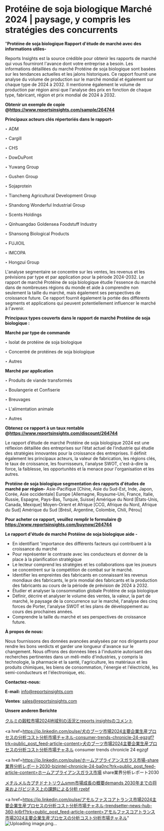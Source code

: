 # Protéine de soja biologique Marché 2024 | paysage, y compris les stratégies des concurrents

"<strong>Protéine de soja biologique Rapport d'étude de marché avec des informations utiles-</strong>

Reports Insights est la source crédible pour obtenir les rapports de marché qui vous fourniront l'avance dont votre entreprise a besoin. Les informations détaillées du marché Protéine de soja biologique sont basées sur les tendances actuelles et les jalons historiques. Ce rapport fournit une analyse du volume de production sur le marché mondial et également sur chaque type de 2024 à 2032. Il mentionne également le volume de production par région ainsi que l'analyse des prix en fonction de chaque type, fabricant, région et prix mondial de 2024 à 2032.

<strong><b>Obtenir un exemple de copie @</b></strong><a href=https://www.reportsinsights.com/sample/264744><strong><b>https://www.reportsinsights.com/sample/264744</b></strong></a>

<b>Principaux acteurs clés répertoriés dans le rapport-</b>

<b> </b>‣ ADM

‣ Cargill

‣ CHS

‣ DowDuPont

‣ Yuwang Group

‣ Gushen Group

‣ Sojaprotein

‣ Tiancheng Agricultural Development Group

‣ Shandong Wonderful Industrial Group

‣ Scents Holdings

‣ Qinhuangdao Goldensea Foodstuff Industry

‣ Shansong Biological Products

‣ FUJIOIL

‣ IMCOPA

‣ Hongzui Group

L'analyse segmentaire se concentre sur les ventes, les revenus et les prévisions par type et par application pour la période 2024-2032. Le rapport de marché Protéine de soja biologique étudie l'essence du marché dans de nombreuses régions du monde et aide à comprendre non seulement la taille du marché, mais également ses perspectives de croissance future. Ce rapport fournit également la portée des différents segments et applications qui peuvent potentiellement influencer le marché à l'avenir.

<strong>Principaux types couverts dans le rapport de marché Protéine de soja biologique :</strong>

<strong>Marché par type de commande</strong>

‣ Isolat de protéine de soja biologique

‣ Concentré de protéines de soja biologique

‣ Autres

<strong>Marché par application</strong>

‣ Produits de viande transformés

‣ Boulangerie et Confiserie

‣ Breuvages

‣ L'alimentation animale

‣ Autres

<strong><b>Obtenez ce rapport à un taux rentable @</b></strong><a href=https://www.reportsinsights.com/discount/264744><strong><b>https://www.reportsinsights.com/discount/264744</b></strong></a>

Le rapport d’étude de marché Protéine de soja biologique 2024 est une réflexion détaillée des entreprises sur l’état actuel de l’industrie qui étudie des stratégies innovantes pour la croissance des entreprises. Il définit également les principaux acteurs, la valeur de fabrication, les régions clés, le taux de croissance, les fournisseurs, l'analyse SWOT, c'est-à-dire la force, la faiblesse, les opportunités et la menace pour l'organisation et les autres.

<strong>Protéine de soja biologique segmentation des rapports d'études de marché par région-</strong>
Asie-Pacifique [Chine, Asie du Sud-Est, Inde, Japon, Corée, Asie occidentale]
Europe [Allemagne, Royaume-Uni, France, Italie, Russie, Espagne, Pays-Bas, Turquie, Suisse]
Amérique du Nord [États-Unis, Canada, Mexique]
Moyen-Orient et Afrique [CCG, Afrique du Nord, Afrique du Sud]
Amérique du Sud [Brésil, Argentine, Colombie, Chili, Pérou]

<strong>Pour acheter ce rapport, veuillez remplir le formulaire @   <a href=https://www.reportsinsights.com/buynow/264744>https://www.reportsinsights.com/buynow/264744</a></strong>

<strong>Le rapport d'étude de marché Protéine de soja biologique aide -</strong>
<ul>
  <li>En identifiant 'importance des différents facteurs qui contribuent à la croissance du marché</li>
  <li>Pour représenter le contraste avec les conducteurs et donner de la place à la planification stratégique</li>
  <li>Le lecteur comprend les stratégies et les collaborations que les joueurs se concentrent sur la compétition de combat sur le marché.</li>
  <li>Identifier les empreintes des fabricants en connaissant les revenus mondiaux des fabricants, le prix mondial des fabricants et la production des fabricants au cours de la période de prévision de 2024 à 2032.</li>
  <li>Étudier et analyser la consommation globale Protéine de soja biologique</li>
  <li>Définir, décrire et analyser le volume des ventes, la valeur, la part de marché, le paysage de la concurrence sur le marché, l'analyse des cinq forces de Porter, l'analyse SWOT et les plans de développement au cours des prochaines années.</li>
  <li>Comprendre la taille du marché et ses perspectives de croissance future.</li>
</ul>
<strong>À propos de nous:</strong>

Nous fournissons des données avancées analysées par nos dirigeants pour rendre les bons verdicts et garder une longueur d'avance sur le changement. Nous offrons des données liées à l'industrie autorisant des recherches pertinentes dans un méli-mélo d'industries, y compris la technologie, la pharmacie et la santé, l'agriculture, les matériaux et les produits chimiques, les biens de consommation, l'énergie et l'électricité, les semi-conducteurs et l'électronique, etc.

<strong>Contactez-nous:</strong>

<strong>E-mail:</strong> <a href=mailto:info@reportsinsights.com>info@reportsinsights.com</a>

<strong>Ventes</strong>: <a href=mailto:sales@reportsinsights.com>sales@reportsinsights.com</a>

<strong>Unsere anderen Berichte</strong>

<a href=https://www.linkedin.com/pulse/クルミの穀粒市場2024地域別の活況とreports-insightsのコメント-tribunal-analytics-360-kbduf/>クルミの穀粒市場2024地域別の活況とreports insightsのコメント</a>

<a href=https://jp.linkedin.com/pulse/犬のブーツ市場2024主要企業生産プロセスの分析コスト分析市場チャネル-consumer-trends-chronicle-24-egzgf?trk=public_post_feed-article-content>犬のブーツ市場2024主要企業生産プロセスの分析コスト分析市場チャネル consumer trends chronicle 24 egzgf</a>

<a href=https://jp.linkedin.com/pulse/ホームアプライアンスガラス市場-share業界分析レポート2030-bizintel-chronicle-24-ba0nc?trk=public_post_feed-article-content>ホームアプライアンスガラス市場 share業界分析レポート2030</a>

<a href=https://www.linkedin.com/pulse/メチルメルカプチドナトリウムsmm市場成長の概要demands-2030年までの将来およびビジネス上の課題による分析-rzebf/>メチルメルカプチドナトリウムsmm市場成長の概要demands 2030年までの将来およびビジネス上の課題による分析 rzebf</a>

<a href=https://jp.linkedin.com/pulse/アモルファスコアトランス市場2024主要企業生産プロセスの分析コスト分析市場チャネル-trendsetter-news-hub-360-kj6rf?trk=public_post_feed-article-content>アモルファスコアトランス市場2024主要企業生産プロセスの分析コスト分析市場チャネル</a>"
![Uploading image.png…]()
